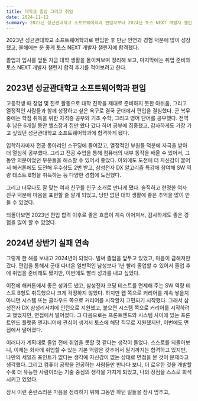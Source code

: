 ```yaml
---
title: 대학교 졸업 그리고 취업
date: 2024-11-12
summary: 2023년 성균관대학교 소프트웨어학과 편입학부터 2024년 토스 NEXT 개발자 챌린지 합격까지의 이야기
---
```


2023년 성균관대학교 소프트웨어학과로 편입한 후 만난 인연과 경험 덕분에 많이 성장했고, 올해에는 운 좋게 토스 NEXT 개발자 챌린지에 합격했다.

졸업과 입사를 앞둔 지금 대학 생활을 돌이켜보며 정리해 보고, 마지막에는 취업 준비와 토스 NEXT 개발자 챌린지 합격 후기를 적어보려고 한다.

## 2023년 성균관대학교 소프트웨어학과 편입

고등학생 때 창업 및 진로 활동으로 대학 진학을 제대로 준비하지 못한 아쉬움, 그리고 열정적인 사람들과 함께 성장하고 싶은 욕구로 결국 군대에서 편입을 결심했다. 군 복무 중에는 학점 취득을 위한 자격증 공부와 기초 수학, 그리고 영어 단어를 공부했다. 전역 후 남은 6개월 동안 헬스장과 집만 왔다 갔다 하며 공부에 집중했고, 감사하게도 가장 가고 싶었던 성균관대학교 소프트웨어학과에 합격하게 됐다.

입학하자마자 전공 동아리인 스꾸딩에 들어갔고, 열정적인 부원들 덕분에 자극을 받아 더 열심히 공부했다. 그리고 전공 수업을 통해 컴퓨터의 내부 동작을 배울 수 있어서, 그동안 의문이었던 부분들을 해소할 수 있어서 좋았다. 이외에도 도전에 더 자신감이 붙어서 해커톤에도 도전해 우수상도 2번 받고, 삼성전자 DX 알고리즘 특강에 참여해 SW 역량 테스트 B형을 취득하는 등 다양한 경험에 도전했다.

그리고 너무나도 잘 맞는 여자 친구를 친구 소개로 만나게 됐다. 솔직하고 현명한 여자 친구 덕분에 마음을 표현할 줄 알게 되었고, 낭만 없던 대학 생활에 좋은 추억을 많이 만들 수 있었다.

되돌아보면 2023년 편입 합격 이후로 좋은 흐름이 계속 이어져서, 감사하게도 좋은 경험을 많이 할 수 있었다.

## 2024년 상반기 실패 연속

그렇게 한 해를 보내고 2024년이 되었다. 벌써 졸업을 앞두고 있었고, 마음이 급해져만 갔다. 편입을 통해서 군대 다녀온 일반적인 남성보다 1년 빨리 졸업할 수 있어서 졸업 후에 취업을 준비해도 됐지만, 이번에도 빨리 성과를 내고 싶었다.

이전에 해커톤에서 좋은 성과도 냈고, 삼성전자 코딩 테스트를 면제해 주는 SW 역량 테스트 B형도 취득했으니 크게 걱정하지 않았다. 하지만 웹 쪽으로 커리어를 계속 쌓을지 아니면 시스템 또는 클라우드 쪽으로 커리어를 시작할지 고민되기 시작했다. 그래서 삼성전자 DX 삼성리서치에 인턴으로 지원했고, 붙으면 시스템 쪽으로 커리어를 시작하려고 했었지만, 면접에서 떨어졌다. 그 다음으로는 프론트엔드와 시스템 사이에 있는 프론트엔드 플랫폼 엔지니어에 관심이 생겨서 토스에 해당 직무로 지원했지만, 이번에도 면접에서 떨어졌다.

이러다가 계획대로 졸업 전에 취업을 못할 것 같다는 생각이 들었다. 스스로를 되돌아보니, 이제는 회사에 취업할 수 있는 기본 역량은 갖추어서 필기까지는 합격하고 있지만, 나만의 세일즈 포인트가 없다는 생각에 자신감이 없는 상태로 면접을 본 것이 문제라고 생각했다. 그리고 컴퓨터 공학을 전공하는 사람들만 만나다 보니, 더 로우한 것을 개발할 수록 더 유능한 사람이라는 기술 중심의 생각을 가지게 되었고, 나의 장점을 스스로 희석시키고 있었다.

잠시 이런 혼란스러운 마음을 정리하기 위해 그동안 하던 일들을 잠시 멈추고,
